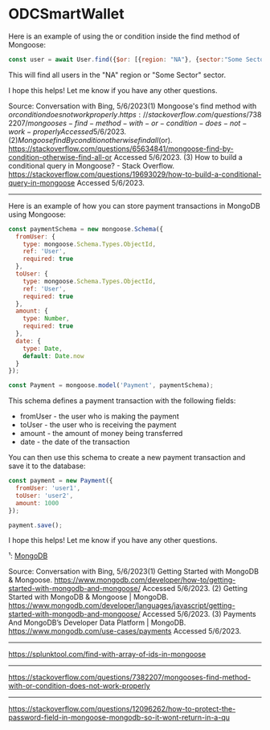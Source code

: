 # ODCSmartWallet


Here is an example of using the or condition inside the find method of Mongoose:

```javascript
const user = await User.find({$or: [{region: "NA"}, {sector:"Some Sector"}]});
```

This will find all users in the "NA" region or "Some Sector" sector.

I hope this helps! Let me know if you have any other questions.

Source: Conversation with Bing, 5/6/2023(1) Mongoose's find method with $or condition does not work properly. https://stackoverflow.com/questions/7382207/mongooses-find-method-with-or-condition-does-not-work-properly Accessed 5/6/2023.
(2) Mongoose find By condition otherwise find all ($or). https://stackoverflow.com/questions/65634841/mongoose-find-by-condition-otherwise-find-all-or Accessed 5/6/2023.
(3) How to build a conditional query in Mongoose? - Stack Overflow. https://stackoverflow.com/questions/19693029/how-to-build-a-conditional-query-in-mongoose Accessed 5/6/2023.

---

Here is an example of how you can store payment transactions in MongoDB using Mongoose:

```javascript
const paymentSchema = new mongoose.Schema({
  fromUser: {
    type: mongoose.Schema.Types.ObjectId,
    ref: 'User',
    required: true
  },
  toUser: {
    type: mongoose.Schema.Types.ObjectId,
    ref: 'User',
    required: true
  },
  amount: {
    type: Number,
    required: true
  },
  date: {
    type: Date,
    default: Date.now
  }
});

const Payment = mongoose.model('Payment', paymentSchema);
```

This schema defines a payment transaction with the following fields:
- fromUser - the user who is making the payment
- toUser - the user who is receiving the payment
- amount - the amount of money being transferred
- date - the date of the transaction

You can then use this schema to create a new payment transaction and save it to the database:

```javascript
const payment = new Payment({
  fromUser: 'user1',
  toUser: 'user2',
  amount: 1000
});

payment.save();
```

I hope this helps! Let me know if you have any other questions.

¹: [MongoDB](https://docs.mongodb.com/manual/core/data-modeling-introduction/)

Source: Conversation with Bing, 5/6/2023(1) Getting Started with MongoDB & Mongoose. https://www.mongodb.com/developer/how-to/getting-started-with-mongodb-and-mongoose/ Accessed 5/6/2023.
(2) Getting Started with MongoDB & Mongoose | MongoDB. https://www.mongodb.com/developer/languages/javascript/getting-started-with-mongodb-and-mongoose/ Accessed 5/6/2023.
(3) Payments And MongoDB’s Developer Data Platform | MongoDB. https://www.mongodb.com/use-cases/payments Accessed 5/6/2023.



---


https://splunktool.com/find-with-array-of-ids-in-mongoose

---

https://stackoverflow.com/questions/7382207/mongooses-find-method-with-or-condition-does-not-work-properly


---

https://stackoverflow.com/questions/12096262/how-to-protect-the-password-field-in-mongoose-mongodb-so-it-wont-return-in-a-qu